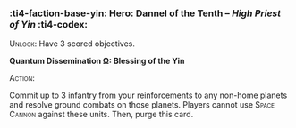 ### :ti4-faction-base-yin: **Hero**: Dannel of the Tenth – _High Priest of Yin_ :ti4-codex:

<span style="font-variant:small-caps;">Unlock</span>: Have 3 scored objectives.

**Quantum Dissemination Ω: Blessing of the Yin**

<span style="font-variant:small-caps;">Action</span>:

Commit up to 3 infantry from your reinforcements to any non-home planets and resolve ground combats on those planets. Players cannot use <span style="font-variant:small-caps;">Space Cannon</span> against these units. Then, purge this card.
